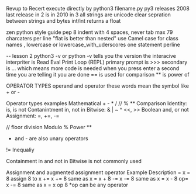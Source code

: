 Revup to Recert
execute directly by python3 filename.py
py3 releases 2008
last release in 2 is in 2010
in 3 all strings are unicode
clear sepration between strings and bytes
int/int returns a float

zen python style guide pep 8
indent with 4 spaces, never tab
max 79 charcaters per line
"flat is better than nested"
use Camel case for class names , lowercase or lowercase_with_uderscores
one statement perline




--
lesson 2
python3 -v or python -v tells you the version
the interacive interpriter is Read Eval Print Loop (REPL)
primary prompt is >>> secondary is ... which means more code is needed when you press enter a second time you are telling it you are done
== is used for comparison
** is power of 

OPERATOR TYPES
operand and operator these words mean the symbol like + or -

Operator types examples
Mathematical + - * / // % **
Comparison
Identity: is, is not
Contanintment in, not in
Bitwise: & | ~ ^ <<, >>
Boolean and, or not
Assignment: =, +=, -=

// floor division
Modulo %
Power **
+ and - are also unary operators

!= Inequaliy

Containment
in and not in
Bitwise is not commonly used

Assignment and augmented assignment
operator	Example		Description
=			x = 8		assign 8 to x
+=			x += 8		same as x = x + 8
-=			x -= 8		same as x = x - 8
op=			x -= 8		same as x = x op 8
*op can be any operator
